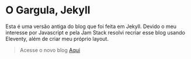 # O Gargula, Jekyll

Esta é uma versão antiga do blog que foi feita em Jekyll. Devido o meu interesse por Javascript e pela Jam Stack resolvi recriar esse blog usando Eleventy, além de criar meu próprio layout.

> Acesse o novo blog [Aqui](https://github.com/ogargula/ogargula)
